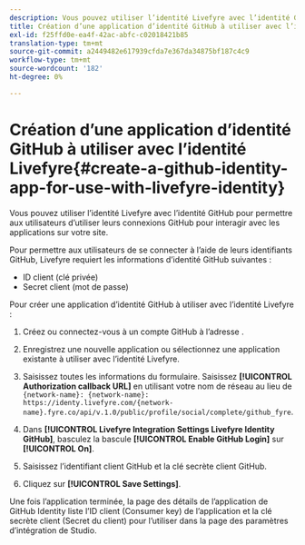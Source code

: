 ```yaml
---
description: Vous pouvez utiliser l’identité Livefyre avec l’identité GitHub pour permettre aux utilisateurs d’utiliser leurs connexions GitHub pour interagir avec les applications sur votre site.
title: Création d’une application d’identité GitHub à utiliser avec l’identité Livefyre
exl-id: f25ffd0e-ea4f-42ac-abfc-c02018421b85
translation-type: tm+mt
source-git-commit: a2449482e617939cfda7e367da34875bf187c4c9
workflow-type: tm+mt
source-wordcount: '182'
ht-degree: 0%

---
```


# Création d’une application d’identité GitHub à utiliser avec l’identité Livefyre{#create-a-github-identity-app-for-use-with-livefyre-identity}

Vous pouvez utiliser l’identité Livefyre avec l’identité GitHub pour permettre aux utilisateurs d’utiliser leurs connexions GitHub pour interagir avec les applications sur votre site.

Pour permettre aux utilisateurs de se connecter à l’aide de leurs identifiants GitHub, Livefyre requiert les informations d’identité GitHub suivantes :

* ID client (clé privée)
* Secret client (mot de passe)

Pour créer une application d’identité GitHub à utiliser avec l’identité Livefyre :

1. Créez ou connectez-vous à un compte GitHub à l’adresse [](https://github.com/settings/developers).
1. Enregistrez une nouvelle application ou sélectionnez une application existante à utiliser avec l’identité Livefyre.
1. Saisissez toutes les informations du formulaire. Saisissez **[!UICONTROL Authorization callback URL]** en utilisant votre nom de réseau au lieu de `{network-name}: {network-name}: https://identy.livefyre.com/{network-name}.fyre.co/api/v.1.0/public/profile/social/complete/github_fyre`.

1. Dans **[!UICONTROL Livefyre Integration Settings Livefyre Identity GitHub]**, basculez la bascule **[!UICONTROL Enable GitHub Login]** sur **[!UICONTROL On]**.

1. Saisissez l’identifiant client GitHub et la clé secrète client GitHub.
1. Cliquez sur **[!UICONTROL Save Settings]**.

Une fois l’application terminée, la page des détails de l’application de GitHub Identity liste l’ID client (Consumer key) de l’application et la clé secrète client (Secret du client) pour l’utiliser dans la page des paramètres d’intégration de Studio.
